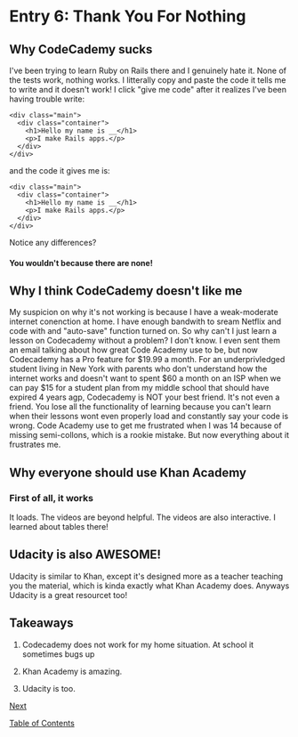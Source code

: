 # Entry 6: Thank You For Nothing

## Why CodeCademy sucks

I've been trying to learn Ruby on Rails there and I genuinely hate it. None of the tests work, nothing works. I litterally copy and paste the code it tells me to write and it doesn't work! 
I click "give me code" after it realizes I've been having trouble write: 
```
<div class="main">
  <div class="container">
    <h1>Hello my name is __</h1>
    <p>I make Rails apps.</p>
  </div>
</div>
```
and the code it gives me is:

```
<div class="main">
  <div class="container">
    <h1>Hello my name is __</h1>
    <p>I make Rails apps.</p>
  </div>
</div>
```
Notice any differences?
#### You wouldn't because there are none!


## Why I think CodeCademy doesn't like me

My suspicion on why it's not working is because I have a weak-moderate internet conenction at home. I have enough bandwith to sream Netflix and code with and "auto-save" function turned on. 
So why can't I just learn a lesson on Codecademy without a problem?
I don't know.
I even sent them an email talking about how great Code Academy use to be, but now Codecademy has a Pro feature for $19.99 a month.
For an underprivledged student living in New York with parents who don't understand how the internet works and doesn't want to spent $60 a month on an ISP when we can pay $15 for a student plan from my middle school that should have expired 4 years agp, Codecademy is NOT your best friend. It's not even a friend. 
You lose all the functionality of learning because you can't learn when their lessons wont even properly load and constantly say your code is wrong. Code Academy use to get me frustrated when I was 14 because of missing semi-collons, which is a rookie mistake. But now everything about it frustrates me.


## Why everyone should use Khan Academy

### First of all, it works
It loads.
The videos are beyond helpful.
The videos are also interactive.
I learned about tables there!

## Udacity is also AWESOME!

Udacity is similar to Khan, except it's designed more as a teacher teaching you the material, which is kinda exactly what Khan Academy does.
Anyways Udacity is a great resourcet too!

## Takeaways

1. Codecademy does not work for my home situation. At school it sometimes bugs up

2. Khan Academy is amazing.

3. Udacity is too.



[Next](entry07-login-continued.md)

[Table of Contents](../README.md)
